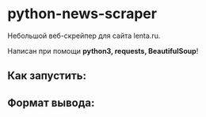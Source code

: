 # python-news-scraper

Небольшой веб-скрейпер для сайта lenta.ru.

Написан при помощи **python3, requests, BeautifulSoup**!


## Как запустить:




## Формат вывода:
